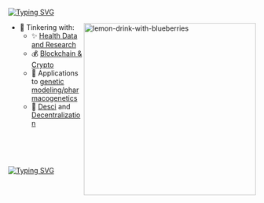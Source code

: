 [![Typing SVG](https://readme-typing-svg.demolab.com/?lines=🫐+Hi+I'm+Bloo+🫐)](https://git.io/typing-svg)

<img align="right" width="350" src="images/bloobs.png" alt="lemon-drink-with-blueberries"/>

- 🤔 Tinkering with:
  - ✨ [Health Data and Research](https://pbs.twimg.com/media/F81BIPsakAA9hA3?format=jpg&name=900x900)
  - 💰 [Blockchain & Crypto](https://pbs.twimg.com/media/GMCn-52WIAAQY8f?format=jpg&name=medium)
  - 🧬 Applications to [genetic modeling/pharmacogenetics](https://images3.memedroid.com/images/UPLOADED367/67ef9b129140e.webp)
  - 🫧 [Desci](https://img.bgstatic.com/multiLang/image/social/30896cb2d4288211dc525efc9b6de8121731715206330.jpeg) and [Decentralization](https://i.imgflip.com/1pk2po.jpg)






<br>
<br>
<br>

[![Typing SVG](https://readme-typing-svg.demolab.com/?lines=🫐+🫐+🫐+🫐+🫐+🫐+🫐+🫐+🫐+🫐+🫐+🫐+🫐+🫐+🫐+🫐+🫐+🫐+🫐+🫐)](https://git.io/typing-svg)
